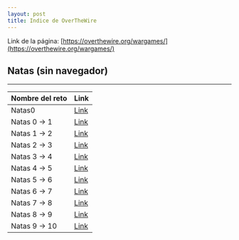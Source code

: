```yaml
---
layout: post
title: Indice de OverTheWire
---
```

Link de la página: [https://overthewire.org/wargames/](https://overthewire.org/wargames/)

## Natas (sin navegador)
---

|Nombre del reto|Link|
|--|--|
|Natas0|[Link](/level0)|
|Natas 0 -> 1|[Link](/level-0-1)|
|Natas 1 -> 2|[Link](/level-1-2)|
|Natas 2 -> 3|[Link](/level-2-3)|
|Natas 3 -> 4|[Link](/level-3-4)|
|Natas 4 -> 5|[Link](/level-4-5)|
|Natas 5 -> 6|[Link](/level-5-6)|
|Natas 6 -> 7|[Link](/level-6-7)|
|Natas 7 -> 8|[Link](/level-7-8)|
|Natas 8 -> 9|[Link](/level-8-9)|
|Natas 9 -> 10|[Link](/level-9-10)|
